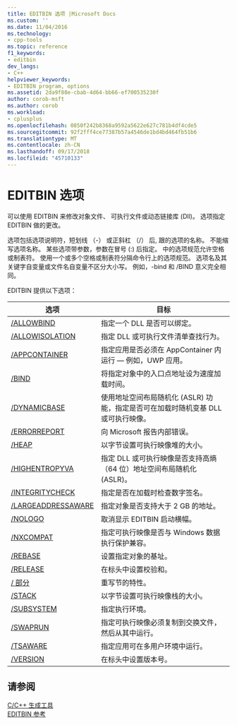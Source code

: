 ```yaml
---
title: EDITBIN 选项 |Microsoft Docs
ms.custom: ''
ms.date: 11/04/2016
ms.technology:
- cpp-tools
ms.topic: reference
f1_keywords:
- editbin
dev_langs:
- C++
helpviewer_keywords:
- EDITBIN program, options
ms.assetid: 2da9f88e-cbab-4d64-bb66-ef700535230f
author: corob-msft
ms.author: corob
ms.workload:
- cplusplus
ms.openlocfilehash: 0850f242b8368a9592a5622e627c781b4df4cde5
ms.sourcegitcommit: 92f2fff4ce77387b57a4546de1bd4bd464fb51b6
ms.translationtype: MT
ms.contentlocale: zh-CN
ms.lasthandoff: 09/17/2018
ms.locfileid: "45710133"
---
```

# <a name="editbin-options"></a>EDITBIN 选项

可以使用 EDITBIN 来修改对象文件、 可执行文件或动态链接库 (Dll)。 选项指定 EDITBIN 做的更改。

选项包括选项说明符，短划线 （-） 或正斜杠 （/） 后, 跟的选项的名称。 不能缩写选项名称。 某些选项带参数，参数在冒号 (:) 后指定。 中的选项规范允许空格或制表符。 使用一个或多个空格或制表符分隔命令行上的选项规范。 选项名及其关键字自变量或文件名自变量不区分大小写。 例如，-bind 和 /BIND 意义完全相同。

EDITBIN 提供以下选项：

|选项|目标|
|------------|-------------|
|[/ALLOWBIND](../../build/reference/allowbind.md)|指定一个 DLL 是否可以绑定。|
|[/ALLOWISOLATION](../../build/reference/allowisolation.md)|指定 DLL 或可执行文件清单查找行为。|
|[/APPCONTAINER](../../build/reference/appcontainer.md)|指定应用是否必须在 AppContainer 内运行 — 例如，UWP 应用。|
|[/BIND](../../build/reference/bind.md)|将指定对象中的入口点地址设为速度加载时间。|
|[/DYNAMICBASE](../../build/reference/dynamicbase.md)|使用地址空间布局随机化 (ASLR) 功能，指定是否可在加载时随机变基 DLL 或可执行映像。|
|[/ERRORREPORT](../../build/reference/errorreport-editbin-exe.md)|向 Microsoft 报告内部错误。|
|[/HEAP](../../build/reference/heap.md)|以字节设置可执行映像堆的大小。|
|[/HIGHENTROPYVA](../../build/reference/highentropyva.md)|指定 DLL 或可执行映像是否支持高熵（64 位）地址空间布局随机化 (ASLR)。|
|[/INTEGRITYCHECK](../../build/reference/integritycheck.md)|指定是否在加载时检查数字签名。|
|[/LARGEADDRESSAWARE](../../build/reference/largeaddressaware.md)|指定对象是否支持大于 2 GB 的地址。|
|[/NOLOGO](../../build/reference/nologo-editbin.md)|取消显示 EDITBIN 启动横幅。|
|[/NXCOMPAT](../../build/reference/nxcompat.md)|指定可执行映像是否与 Windows 数据执行保护兼容。|
|[/REBASE](../../build/reference/rebase.md)|设置指定对象的基址。|
|[/RELEASE](../../build/reference/release.md)|在标头中设置校验和。|
|[/ 部分](../../build/reference/section-editbin.md)|重写节的特性。|
|[/STACK](../../build/reference/stack.md)|以字节设置可执行映像栈的大小。|
|[/SUBSYSTEM](../../build/reference/subsystem.md)|指定执行环境。|
|[/SWAPRUN](../../build/reference/swaprun.md)|指定可执行映像必须复制到交换文件，然后从其中运行。|
|[/TSAWARE](../../build/reference/tsaware.md)|指定应用可在多用户环境中运行。|
|[/VERSION](../../build/reference/version.md)|在标头中设置版本号。|

## <a name="see-also"></a>请参阅

[C/C++ 生成工具](../../build/reference/c-cpp-build-tools.md)<br/>
[EDITBIN 参考](../../build/reference/editbin-reference.md)